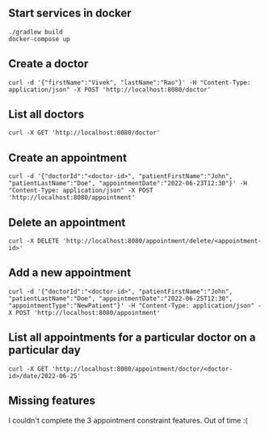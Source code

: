 ## Start services in docker
```
./gradlew build
docker-compose up
```

## Create a doctor
```
curl -d '{"firstName":"Vivek", "lastName":"Rao"}' -H "Content-Type: application/json" -X POST 'http://localhost:8080/doctor'
```

## List all doctors
```
curl -X GET 'http://localhost:8080/doctor'
```

## Create an appointment
```
curl -d '{"doctorId":"<doctor-id>", "patientFirstName":"John", "patientLastName":"Doe", "appointmentDate":"2022-06-23T12:30"}' -H "Content-Type: application/json" -X POST 'http://localhost:8080/appointment'
```

## Delete an appointment
```
curl -X DELETE 'http://localhost:8080/appointment/delete/<appointment-id>'
```

## Add a new appointment
```
curl -d '{"doctorId":"<doctor-id>", "patientFirstName":"John", "patientLastName":"Doe", "appointmentDate":"2022-06-25T12:30", "appointmentType":"NewPatient"}' -H "Content-Type: application/json" -X POST 'http://localhost:8080/appointment'
```

## List all appointments for a particular doctor on a particular day
```
curl -X GET 'http://localhost:8080/appointment/doctor/<doctor-id>/date/2022-06-25'
```

## Missing features
I couldn't complete the 3 appointment constraint features. Out of time :(
